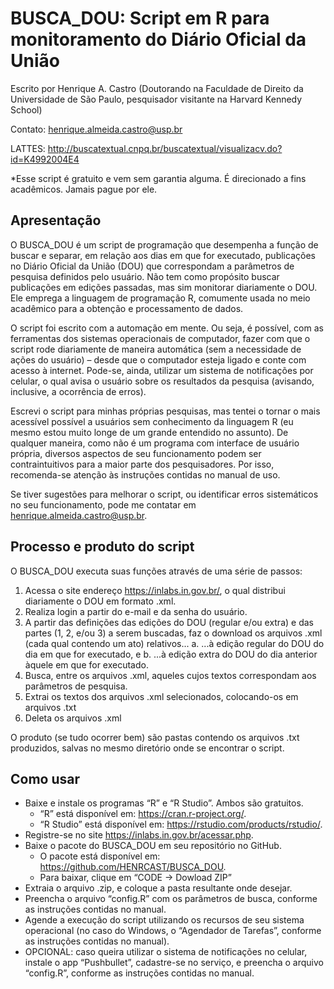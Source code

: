 # BUSCA_DOU: Script em R para monitoramento do Diário Oficial da União

Escrito por Henrique A. Castro (Doutorando na Faculdade de Direito da Universidade de São Paulo, pesquisador visitante na Harvard Kennedy School) 

Contato: henrique.almeida.castro@usp.br 

LATTES: http://buscatextual.cnpq.br/buscatextual/visualizacv.do?id=K4992004E4 

*Esse script é gratuito e vem sem garantia alguma. É direcionado a fins acadêmicos. Jamais pague por ele.

## Apresentação

O BUSCA_DOU é um script de programação que desempenha a função de buscar e separar, em relação aos dias em que for executado, publicações no Diário Oficial da União (DOU) que correspondam a parâmetros de pesquisa definidos pelo usuário. Não tem como propósito buscar publicações em edições passadas, mas sim monitorar diariamente o DOU. Ele emprega a linguagem de programação R, comumente usada no meio acadêmico para a obtenção e processamento de dados.

O script foi escrito com a automação em mente. Ou seja, é possível, com as ferramentas dos sistemas operacionais de computador, fazer com que o script rode diariamente de maneira automática (sem a necessidade de ações do usuário) – desde que o computador esteja ligado e conte com acesso à internet. Pode-se, ainda, utilizar um sistema de notificações por celular, o qual avisa o usuário sobre os resultados da pesquisa (avisando, inclusive, a ocorrência de erros).

Escrevi o script para minhas próprias pesquisas, mas tentei o tornar o mais acessível possível a usuários sem conhecimento da linguagem R (eu mesmo estou muito longe de um grande entendido no assunto). De qualquer maneira, como não é um programa com interface de usuário própria, diversos aspectos de seu funcionamento podem ser contraintuitivos para a maior parte dos pesquisadores. Por isso, recomenda-se atenção às instruções contidas no manual de uso.

Se tiver sugestões para melhorar o script, ou identificar erros sistemáticos no seu funcionamento, pode me contatar em henrique.almeida.castro@usp.br.

## Processo e produto do script

O BUSCA_DOU executa suas funções através de uma série de passos:
1.	Acessa o site endereço https://inlabs.in.gov.br/, o qual distribui diariamente o DOU em formato .xml.
2.	Realiza login a partir do e-mail e da senha do usuário.
3.	A partir das definições das edições do DOU (regular e/ou extra) e das partes (1, 2, e/ou 3) a serem buscadas, faz o download os arquivos .xml (cada qual contendo um ato) relativos... 
a.	...à edição regular do DOU do dia em que for executado, e
b.	...à edição extra do DOU do dia anterior àquele em que for executado.
4.	Busca, entre os arquivos .xml, aqueles cujos textos correspondam aos parâmetros de pesquisa.
5.	Extrai os textos dos arquivos .xml selecionados, colocando-os em arquivos .txt
6.	Deleta os arquivos .xml

O produto (se tudo ocorrer bem) são pastas contendo os arquivos .txt produzidos, salvas no mesmo diretório onde se encontrar o script. 

## Como usar

- Baixe e instale os programas “R” e “R Studio”. Ambos são gratuitos.
  - “R” está disponível em: https://cran.r-project.org/. 
  - “R Studio” está disponível em: https://rstudio.com/products/rstudio/. 
- Registre-se no site https://inlabs.in.gov.br/acessar.php. 
- Baixe o pacote do BUSCA_DOU em seu repositório no GitHub.
  - O pacote está disponível em: https://github.com/HENRCAST/BUSCA_DOU. 
  - Para baixar, clique em “CODE -> Dowload ZIP”
- Extraia o arquivo .zip, e coloque a pasta resultante onde desejar.
- Preencha o arquivo “config.R” com os parâmetros de busca, conforme as instruções contidas no manual.
- Agende a execução do script utilizando os recursos de seu sistema operacional (no caso do Windows, o “Agendador de Tarefas”, conforme as instruções contidas no manual).
- OPCIONAL: caso queira utilizar o sistema de notificações no celular, instale o app “Pushbullet”, cadastre-se no serviço, e preencha o arquivo “config.R”, conforme as instruções contidas no manual.
